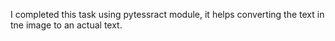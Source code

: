 I completed this task using pytessract module, it helps converting the text in tne image to an actual text. 
